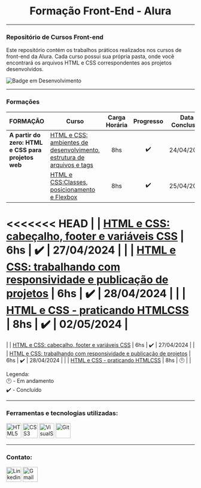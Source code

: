 <h1 align="center"> Formação Front-End - Alura </h1>

---
### Repositório de Cursos Front-end

Este repositório contém os trabalhos práticos realizados nos cursos de front-end da Alura. Cada curso possui sua própria pasta, onde você encontrará os arquivos HTML e CSS correspondentes aos projetos desenvolvidos.

![Badge em Desenvolvimento](http://img.shields.io/static/v1?label=STATUS&message=EM%20DESENVOLVIMENTO&color=orange&style=for-the-badge)


---
### Formações

| FORMAÇÃO | Curso | Carga Horária | Progresso | Data Conclusão |
|----------|-------|:---------------:|:-----------:|:----------------:|
| **A partir do zero: HTML e CSS para projetos web** | [HTML e CSS: ambientes de desenvolvimento, estrutura de arquivos e tags](https://github.com/JoaoLuizDev/Formacao-Front-End-Alura/tree/main/1-%20HTML%20e%20CSS%20-%20ambientes%20de%20desenvolvimento%2C%20estrutura%20de%20arquivos%20e%20tags) | 8hs | ✔️ | 24/04/2024 |
| | [HTML e CSS:Classes, posicionamento e Flexbox](https://github.com/JoaoLuizDev/Formacao-Front-End-Alura/tree/main/2-%20HTML%20e%20CSS%20Classes%2C%20posicionamento%20e%20Flexbox) | 8hs | ✔️ | 25/04/2024 |
<<<<<<< HEAD
| | [HTML e CSS: cabeçalho, footer e variáveis CSS](https://github.com/JoaoLuizDev/Formacao-Front-End-Alura/tree/main/3-%20HTML%20e%20CSS%20-%20cabe%C3%A7alho%2C%20footer%20e%20vari%C3%A1veis%20CSS) | 6hs | ✔️ | 27/04/2024 |
| | [HTML e CSS: trabalhando com responsividade e publicação de projetos](https://github.com/JoaoLuizDev/Formacao-Front-End-Alura/tree/main/4-%20HTML%20e%20CSS%20-%20trabalhando%20com%20responsividade%20e%20publica%C3%A7%C3%A3o%20de%20projetos) | 6hs | ✔️ | 28/04/2024 |
| | [HTML e CSS - praticando HTMLCSS](https://github.com/JoaoLuizDev/Formacao-Front-End-Alura/tree/main/5-%20HTML%20e%20CSS%20-%20praticando%20HTMLCSS) | 8hs | ✔️ | 02/05/2024 |
=======
| | [HTML e CSS: cabeçalho, footer e variáveis CSS](https://github.com/JoaoLuizDev/Formacao-Front-End-Alura/tree/main/3-%20HTML%20e%20CSS%20-%20cabe%C3%A7alho%2C%20footer%20e%20vari%C3%A1veis%20CSS) | 6hs | ✔️ | 27/04/2024  |
| | [HTML e CSS: trabalhando com responsividade e publicação de projetos](https://github.com/JoaoLuizDev/Formacao-Front-End-Alura/tree/main/4-%20HTML%20e%20CSS%20-%20trabalhando%20com%20responsividade%20e%20publicacao%20de%20projetos) | 6hs | ✔️ | 28/04/2024 |
| | [HTML e CSS - praticando HTMLCSS](https://github.com/JoaoLuizDev/Formacao-Front-End-Alura/tree/main/5-%20HTML%20e%20CSS%20-%20praticando%20HTMLCSS) | 8hs | 🕛 |  |

Legenda:  
🕛 - Em andamento  
✔️ - Concluído  


---
### Ferramentas e tecnologias utilizadas:
  <div style= "display:inline-block;">
    <img src="https://cdn.jsdelivr.net/gh/devicons/devicon/icons/html5/html5-original.svg" title="HTML5" alt="HTML5" width="40" height="40"/> 
    <img src="https://cdn.jsdelivr.net/gh/devicons/devicon/icons/css3/css3-original.svg" title="CSS3" alt="CSS3" width="40" height="40"/>
    <img src="https://cdn.jsdelivr.net/gh/devicons/devicon/icons/vscode/vscode-original.svg" title="VisualStudio Code" alt="VisualStudio Code" width="40" height="40"/>
    <img src="https://cdn.jsdelivr.net/gh/devicons/devicon/icons/git/git-original.svg" title="Git" alt="Git" width="40" height="40"/>
  </div>
  
<br>

---
### Contato:
  <div style="display=inline-block"> 
    <a href="https://www.linkedin.com/in/joaoluizbr/" target="_blank"><img height=40 title="Linkedin" alt="Linkedin" src="https://cdn.jsdelivr.net/gh/devicons/devicon/icons/linkedin/linkedin-original.svg" /></a> 
    <a href = "mailto:joaoluizcienciacomp@gmail.com"><img title="Gmail" alt="Gmail"  height=40 src="https://icongr.am/simple/gmail.svg?size=128&color=currentColor&colored=true" target="_blank"></a>
  </div>

